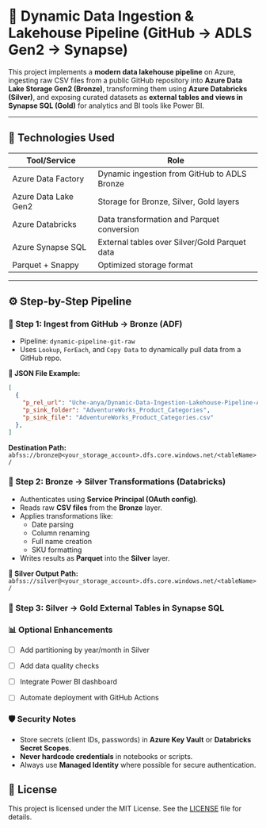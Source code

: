 
# 🔁 Dynamic Data Ingestion & Lakehouse Pipeline (GitHub → ADLS Gen2 → Synapse)

This project implements a **modern data lakehouse pipeline** on Azure, ingesting raw CSV files from a public GitHub repository into **Azure Data Lake Storage Gen2 (Bronze)**, transforming them using **Azure Databricks (Silver)**, and exposing curated datasets as **external tables and views in Synapse SQL (Gold)** for analytics and BI tools like Power BI.

---

## 🔧 Technologies Used

| Tool/Service           | Role                                          |
|------------------------|-----------------------------------------------|
| Azure Data Factory     | Dynamic ingestion from GitHub to ADLS Bronze  |
| Azure Data Lake Gen2   | Storage for Bronze, Silver, Gold layers       |
| Azure Databricks       | Data transformation and Parquet conversion    |
| Azure Synapse SQL      | External tables over Silver/Gold Parquet data |
| Parquet + Snappy       | Optimized storage format                      |

---

## ⚙️ Step-by-Step Pipeline

### 🔹 Step 1: Ingest from GitHub → Bronze (ADF)

- Pipeline: `dynamic-pipeline-git-raw`
- Uses `Lookup`, `ForEach`, and `Copy Data` to dynamically pull data from a GitHub repo.

**📄 JSON File Example:**
```json
[
  {
    "p_rel_url": "Uche-anya/Dynamic-Data-Ingestion-Lakehouse-Pipeline-ADLS-Gen2-ADF-Synapse-/main/dataset/AdventureWorkProduct_Categories.csv",  
    "p_sink_folder": "AdventureWorks_Product_Categories",
    "p_sink_file": "AdventureWorks_Product_Categories.csv"
  },
]
``` 
**Destination Path:** `abfss://bronze@<your_storage_account>.dfs.core.windows.net/<tableName>/`


### 🔹 Step 2: Bronze → Silver Transformations (Databricks)

- Authenticates using **Service Principal (OAuth config)**.
- Reads raw **CSV files** from the **Bronze** layer.
- Applies transformations like:
  - Date parsing
  - Column renaming
  - Full name creation
  - SKU formatting
- Writes results as **Parquet** into the **Silver** layer.

**📁 Silver Output Path:** `abfss://silver@<your_storage_account>.dfs.core.windows.net/<tableName>/`


### 🔹 Step 3: Silver → Gold External Tables in Synapse SQL


### 📊 Optional Enhancements

- [ ] Add partitioning by year/month in Silver
- [ ] Add data quality checks
- [ ] Integrate Power BI dashboard
- [ ] Automate deployment with GitHub Actions


### 🛡️ Security Notes

- Store secrets (client IDs, passwords) in **Azure Key Vault** or **Databricks Secret Scopes**.
- **Never hardcode credentials** in notebooks or scripts.
- Always use **Managed Identity** where possible for secure authentication.

## 📄 License

This project is licensed under the MIT License. See the [LICENSE](./LICENSE) file for details.







